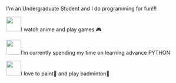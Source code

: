 I'm an Undergraduate Student and I do programming for fun!!!

<img src="https://giphy.com/gifs/demon-slayer-dead-calm-episode-20-f7k6TfAFkiAqKVcJGH/fullscreen.gif" width="40" height="40" />I watch anime and play games 🎮
   
<img src="https://i.gifer.com/Ao.gif.gif" width="40" height="40" />I’m currently spending my time on learning advance PYTHON
  
<img src="https://i.gifer.com/7IOd.gif.gif" width="40" height="40" />I love to paint🎨 and play badminton🏸

